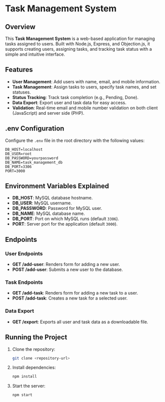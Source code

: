 # Task Management System

## Overview

This **Task Management System** is a web-based application for managing tasks assigned to users. Built with Node.js, Express, and Objection.js, it supports creating users, assigning tasks, and tracking task status with a simple and intuitive interface.

## Features

- **User Management**: Add users with name, email, and mobile information.
- **Task Management**: Assign tasks to users, specify task names, and set statuses.
- **Status Tracking**: Track task completion (e.g., Pending, Done).
- **Data Export**: Export user and task data for easy access.
- **Validation**: Real-time email and mobile number validation on both client (JavaScript) and server side (PHP).

## .env Configuration

Configure the `.env` file in the root directory with the following values:

```plaintext
DB_HOST=localhost
DB_USER=root
DB_PASSWORD=yourpassword
DB_NAME=task_management_db
DB_PORT=3306
PORT=3000
```

## Environment Variables Explained

- **DB_HOST**: MySQL database hostname.
- **DB_USER**: MySQL username.
- **DB_PASSWORD**: Password for MySQL user.
- **DB_NAME**: MySQL database name.
- **DB_PORT**: Port on which MySQL runs (default `3306`).
- **PORT**: Server port for the application (default `3000`).

## Endpoints

### User Endpoints
- **GET /add-user**: Renders form for adding a new user.
- **POST /add-user**: Submits a new user to the database.

### Task Endpoints
- **GET /add-task**: Renders form for adding a new task to a user.
- **POST /add-task**: Creates a new task for a selected user.

### Data Export
- **GET /export**: Exports all user and task data as a downloadable file.

## Running the Project

1. Clone the repository:
   ```bash
   git clone <repository-url>

2. Install dependencies:
    ```bash
    npm install
3. Start the server:
    ```bash
    npm start